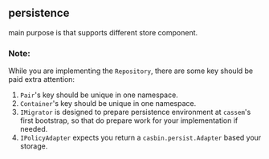 ## persistence

main purpose is that supports different store component.

### Note: 

 While you are implementing the `Repository`, there are some key should be paid extra attention:
 
1. `Pair`'s key should be unique in one namespace.
2. `Container`'s key should be unique in one namespace.
3. `IMigrator` is designed to prepare persistence environment at `cassem`'s first bootstrap, so that do prepare work 
   for your implementation if needed.
4. `IPolicyAdapter` expects you return a `casbin.persist.Adapter` based your storage.